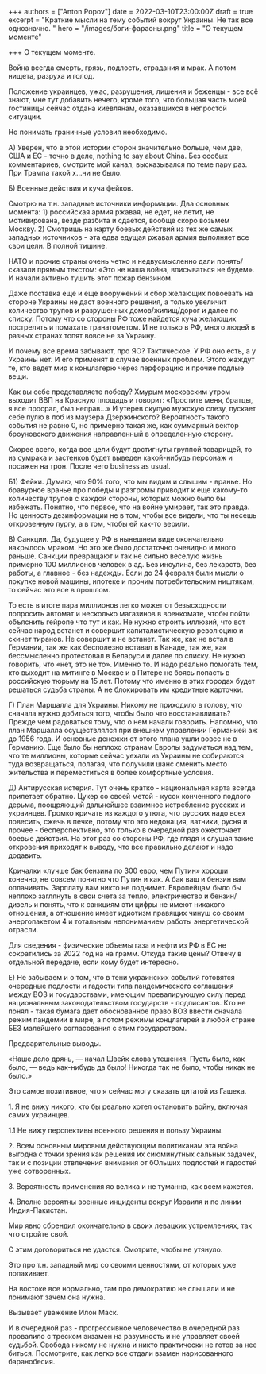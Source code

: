 +++
authors = ["Anton Popov"]
date = 2022-03-10T23:00:00Z
draft = true
excerpt = "Краткие мысли на тему событий вокруг Украины. Не так все однозначно. "
hero = "/images/боги-фараоны.png"
title = "О текущем моменте"

+++
О текущем моменте.

Война всегда смерть, грязь, подлость, страдания и мрак. А потом нищета, разруха и голод.

Положение украинцев, ужас, разрушения, лишения и беженцы - все всё знают, мне тут добавить нечего, кроме того, что большая часть моей гостиницы сейчас отдана киевлянам, оказавшихся в непростой ситуации.

Но понимать граничные условия необходимо.

А) Уверен, что в этой истории сторон значительно больше, чем две, США и ЕС - точно в деле, nothing to say about China. Без особых комментариев, смотрите мой канал, высказывался по теме пару раз. При Трампа такой х…ни не было.

Б) Военные действия и куча фейков.

Смотрю на т.н. западные источники информации. Два основных момента: 1) российская армия ржавая, не едет, не летит, не мотивирована, везде разбита и сдается, вообще скоро возьмем Москву. 2) Смотришь на карту боевых действий из тех же самых западных источников - эта едва едущая ржавая армия выполняет все свои цели. В полной тишине.

НАТО и прочие страны очень четко и недвусмысленно дали понять/сказали прямым текстом: «Это не наша война, вписываться не будем». И начали активно тушить этот пожар бензином.

Даже поставка еще и еще вооружений и сбор желающих повоевать на стороне Украины не даст военного решения, а только увеличит количество трупов и разрушенных домов/жилищ/дорог и далее по списку. Потому что со стороны РФ тоже найдется куча желающих пострелять и помахать гранатометом. И не только в РФ, много людей в разных странах топят вовсе не за Украину.

И почему все время забывают, про ЯО? Тактическое. У РФ оно есть, а у Украины нет. И его применят в случае военных проблем. Этого жаждут те, кто ведет мир к концлагерю через перфорацию и прочие подлые вещи.

Как вы себе представляете победу? Хмурым московским утром выходит ВВП на Красную площадь и говорит: «Простите меня, братцы, я все просрал, был неправ…» И утерев скупую мужскую слезу, пускает себе пулю в лоб из маузера Дзержинского? Вероятность такого события не равно 0, но примерно такая же, как суммарный вектор броуновского движения направленный в определенную сторону.

Скорее всего, когда все цели будут достигнуты группой товарищей, то из сумрака и застенков будет выведен какой-нибудь персонаж и посажен на трон. После чего business as usual.

Б1) Фейки. Думаю, что 90% того, что мы видим и слышим - вранье. Но бравурное вранье про победы и разгромы приводит к еще какому-то количеству трупов с каждой стороны, которых можно было бы избежать. Понятно, что первое, что на войне умирает, так это правда. Но ценность дезинформации не в том, чтобы все видели, что ты несешь откровенную пургу, а в том, чтобы ей как-то верили.

В) Санкции. Да, будущее у РФ в нынешнем виде окончательно накрылось мраком. Но это же было достаточно очевидно и много раньше. Санкции превращают и так не сильно веселую жизнь примерно 100 миллионов человек в ад. Без инсулина, без лекарств, без работы, а главное - без надежды. Если до 24 февраля были мысли о покупке новой машины, ипотеке и прочим потребительским ништякам, то сейчас это все в прошлом.

То есть в итоге пара миллионов легко может от безысходности попросить автомат и несколько магазинов в военкомате, чтобы пойти объяснить гейропе что тут и как. Не нужно строить иллюзий, что вот сейчас народ встанет и совершит капиталистическую революцию и скинет тиранов. Не совершит и не встанет. Так же, как не встал в Германии, так же как бесполезно вставал в Канаде, так же, как бессмысленно протестовал в Беларуси и далее по списку. Не нужно говорить, что «нет, это не то». Именно то. И надо реально помогать тем, кто выходит на митинге в Москве и в Питере не боясь попасть в российскую тюрьму на 15 лет. Потому что именно в этих городах будет решаться судьба страны. А не блокировать им кредитные карточки.

Г) План Маршалла для Украины. Никому не приходило в голову, что сначала нужно добиться того, чтобы было что восстанавливать? Прежде чем радоваться тому, что о нем начали говорить. Напомню, что план Маршалла осуществлялся при внешнем управлении Германией аж до 1956 года. И основные денежки от этого плана ушли вовсе не в Германию. Еще было бы неплохо странам Европы задуматься над тем, что те миллионы, которые сейчас уехали из Украины не собираются туда возвращаться, полагая, что получили шанс сменить место жительства и переместиться в более комфортные условия.

Д) Антирусская истерия. Тут очень кратко - национальная карта всегда прилетает обратно. Цукер со своей метой - кусок конченного подлого дерьма, поощряющий дальнейшее взаимное истребление русских и украинцев. Громко кричать из каждого утюга, что русских надо всех повесить, сжечь в печке, потому что это недонация, ватники, русня и прочее - бесперспективно, это только в очередной раз ожесточает боевые действия. На этот раз со стороны РФ, где глядя и слушая такие откровения приходят к выводу, что все правильно делают и надо додавить.

Кричалки «лучше бак бензина по 300 евро, чем Путин» хороши конечно, не совсем понятно что Путин и как. А бак ваш и бензин вам оплачивать. Зарплату вам никто не поднимет. Европейцам было бы неплохо заглянуть в свои счета за тепло, электричество и бензин/дизель и понять, что к санкциям эти цифры не имеют никакого отношения, а отношение имеет идиотизм правящих чинуш со своим энергопакетом 4 и тотальным непониманием работы энергетической отрасли.

Для сведения - физические объемы газа и нефти из РФ в ЕС не сократились за 2022 год на на грамм. Откуда такие цены? Отвечу в отдельной передаче, если кому будет интересно.

Е) Не забываем и о том, что в тени украинских событий готовятся очередные подлости и гадости типа пандемического соглашения между ВОЗ и государствами, имеющим превалирующую силу перед национальным законодательством государств - подписантов. Кто не понял - такая бумага дает обоснованное право ВОЗ ввести сначала режим пандемии в мире, а потом режимы концлагерей в любой стране БЕЗ малейшего согласования с этим государством.

Предварительные выводы.

«Наше дело дрянь, — начал Швейк слова утешения. Пусть было, как было, — ведь как-нибудь да было! Никогда так не было, чтобы никак не было.»

Это самое позитивное, что я сейчас могу сказать цитатой из Гашека.

1\. Я не вижу никого, кто бы реально хотел остановить войну, включая самих украинцев.

1\.1 Не вижу перспективы военного решения в пользу Украины.

2\. Всем основным мировым действующим политиканам эта война выгодна с точки зрения как решения их сиюминутных сальных задачек, так и с позиции отвлечения внимания от бОльших подлостей и гадостей уже сотворенных.

3\. Вероятность применения яо велика и не туманна, как всем кажется.

4\. Вполне вероятны военные инциденты вокруг Израиля и по линии Индия-Пакистан.

Мир явно сбрендил окончательно в своих левацких устремлениях, так что стройте свой.

С этим договориться не удастся. Смотрите, чтобы не утянуло.

Это про т.н. западный мир со своими ценностями, от которых уже попахивает.

На востоке все нормально, там про демократию не слышали и не понимают зачем она нужна.

Вызывает уважение Илон Маск.

И в очередной раз - прогрессивное человечество в очередной раз провалило с треском экзамен на разумность и не управляет своей судьбой. Свобода никому не нужна и никто практически не готов за нее биться. Посмотрите, как легко все отдали взамен нарисованного баранобесия.